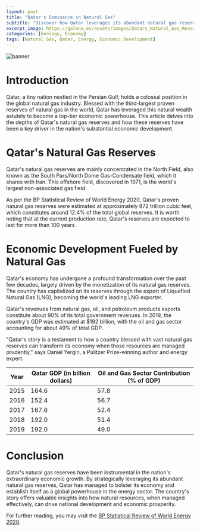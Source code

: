 ```yaml
---
layout: post
title: "Qatar's Dominance in Natural Gas"
subtitle: "Discover how Qatar leverages its abundant natural gas reserves to fuel its economy."
excerpt_image: https://galena.es/assets/images/Qatars_Natural_Gas_Reserves.png
categories: [Geology, Economy]
tags: [Natural Gas, Qatar, Energy, Economic Development]
---
```


![banner](https://galena.es/assets/images/Qatars_Natural_Gas_Reserves.png)

# Introduction

Qatar, a tiny nation nestled in the Persian Gulf, holds a colossal position in the global natural gas industry. Blessed with the third-largest proven reserves of natural gas in the world, Qatar has leveraged this natural wealth astutely to become a top-tier economic powerhouse. This article delves into the depths of Qatar's natural gas reserves and how these reserves have been a key driver in the nation's substantial economic development.

# Qatar's Natural Gas Reserves

Qatar's natural gas reserves are mainly concentrated in the North Field, also known as the South Pars/North Dome Gas-Condensate field, which it shares with Iran. This offshore field, discovered in 1971, is the world's largest non-associated gas field.

As per the BP Statistical Review of World Energy 2020, Qatar's proven natural gas reserves were estimated at approximately 872 trillion cubic feet, which constitutes around 12.4% of the total global reserves. It is worth noting that at the current production rate, Qatar's reserves are expected to last for more than 100 years.

# Economic Development Fueled by Natural Gas

Qatar's economy has undergone a profound transformation over the past few decades, largely driven by the monetization of its natural gas reserves. The country has capitalized on its reserves through the export of Liquefied Natural Gas (LNG), becoming the world's leading LNG exporter.

Qatar's revenues from natural gas, oil, and petroleum products exports constitute about 90% of its total government revenues. In 2019, the country's GDP was estimated at $192 billion, with the oil and gas sector accounting for about 49% of total GDP.

"Qatar's story is a testament to how a country blessed with vast natural gas reserves can transform its economy when those resources are managed prudently," says Daniel Yergin, a Pulitzer Prize-winning author and energy expert.

| Year | Qatar GDP (in billion dollars) | Oil and Gas Sector Contribution (% of GDP) |
| ---- | ------------------------------ | ------------------------------------------ |
| 2015 | 164.6                          | 57.8                                       |
| 2016 | 152.4                          | 56.7                                       |
| 2017 | 167.6                          | 52.4                                       |
| 2018 | 192.0                          | 51.4                                       |
| 2019 | 192.0                          | 49.0                                       |

# Conclusion

Qatar's natural gas reserves have been instrumental in the nation's extraordinary economic growth. By strategically leveraging its abundant natural gas reserves, Qatar has managed to bolster its economy and establish itself as a global powerhouse in the energy sector. The country's story offers valuable insights into how natural resources, when managed effectively, can drive national development and economic prosperity.

For further reading, you may visit the [BP Statistical Review of World Energy 2020](https://www.bp.com/content/dam/bp/business-sites/en/global/corporate/pdfs/energy-economics/statistical-review/bp-stats-review-2020-full-report.pdf).